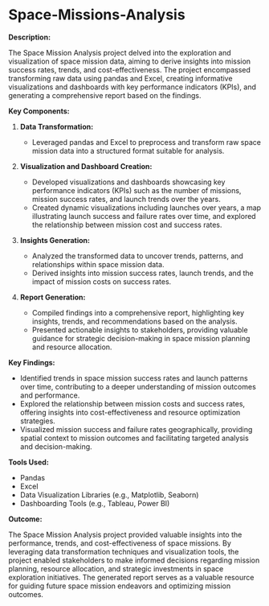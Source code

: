 # Space-Missions-Analysis
**Description:**

The Space Mission Analysis project delved into the exploration and visualization of space mission data, aiming to derive insights into mission success rates, trends, and cost-effectiveness. The project encompassed transforming raw data using pandas and Excel, creating informative visualizations and dashboards with key performance indicators (KPIs), and generating a comprehensive report based on the findings.

**Key Components:**

1. **Data Transformation:**
   - Leveraged pandas and Excel to preprocess and transform raw space mission data into a structured format suitable for analysis.

2. **Visualization and Dashboard Creation:**
   - Developed visualizations and dashboards showcasing key performance indicators (KPIs) such as the number of missions, mission success rates, and launch trends over the years.
   - Created dynamic visualizations including launches over years, a map illustrating launch success and failure rates over time, and explored the relationship between mission cost and success rates.

3. **Insights Generation:**
   - Analyzed the transformed data to uncover trends, patterns, and relationships within space mission data.
   - Derived insights into mission success rates, launch trends, and the impact of mission costs on success rates.

4. **Report Generation:**
   - Compiled findings into a comprehensive report, highlighting key insights, trends, and recommendations based on the analysis.
   - Presented actionable insights to stakeholders, providing valuable guidance for strategic decision-making in space mission planning and resource allocation.

**Key Findings:**

- Identified trends in space mission success rates and launch patterns over time, contributing to a deeper understanding of mission outcomes and performance.
- Explored the relationship between mission costs and success rates, offering insights into cost-effectiveness and resource optimization strategies.
- Visualized mission success and failure rates geographically, providing spatial context to mission outcomes and facilitating targeted analysis and decision-making.

**Tools Used:**
- Pandas
- Excel
- Data Visualization Libraries (e.g., Matplotlib, Seaborn)
- Dashboarding Tools (e.g., Tableau, Power BI)

**Outcome:**

The Space Mission Analysis project provided valuable insights into the performance, trends, and cost-effectiveness of space missions. By leveraging data transformation techniques and visualization tools, the project enabled stakeholders to make informed decisions regarding mission planning, resource allocation, and strategic investments in space exploration initiatives. The generated report serves as a valuable resource for guiding future space mission endeavors and optimizing mission outcomes.
